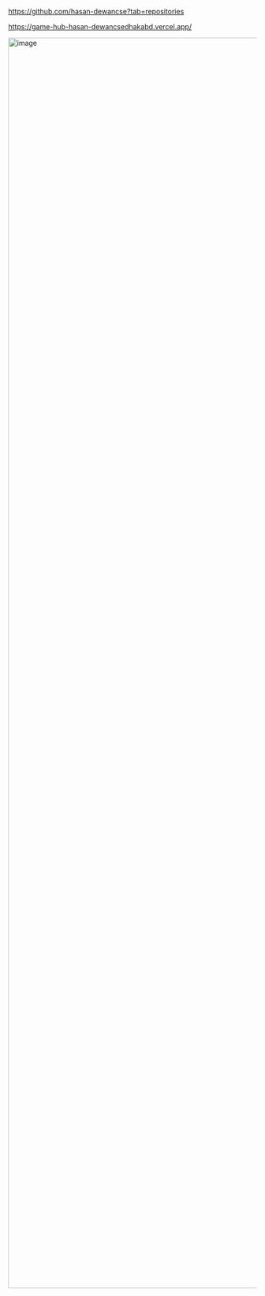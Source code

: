 https://github.com/hasan-dewancse?tab=repositories

https://game-hub-hasan-dewancsedhakabd.vercel.app/


<img width="1898" height="2535" alt="image" src="https://github.com/user-attachments/assets/ebee9612-93d5-4221-8515-2165cc298a81" />

